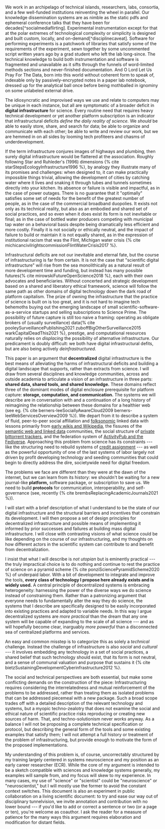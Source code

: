 We work in an archipelago of technical islands, researchers, labs, consortia, and a few well-funded institutions reinventing the wheel in parallel. Our knowledge dissemination systems are as nimble as the static pdfs and ephemeral conference talks that they have been for decades[^socialmediaflirting]. Experimental instrumentation except for that at the polar extremes of technological complexity or simplicity is designed and built custom, locally, and on-demand[^disciplinecaveat]. Software for performing experiments is a patchwork of libraries that satisfy some of the requirements of the experiment, sewn together by some uncommented script written years ago by a grad student who left the lab long-since. The technical knowledge to build both instrumentation and software is fragmented and unavailable as it sifts through the funnels of word-limited methods sections and never-finished documentation. And O Lord Let Us Pray For The Data, born into this world without coherent form to speak of, indexable only by passively-encrypted notes in a paper lab notebook, dressed up for the analytical ball once before being mothballed in ignominy on some unlabeled external drive. 

The idiosyncratic and improvised ways we use and relate to computers may be unique in each instance, but all are symptomatic of a broader deficit in **digital infrastructure** for science. Every routine need that requires heavy technical development or yet another platform subscription is an indicator that infrastructural deficits *define the daily reality of science.* We *should* be able to easily store, share, and search for data; be able to organize and communicate with each other; be able to write and review our work, but we are hemmed in on all sides by looming tech profiteers and chasms of underdevelopment.

If the term infrastructure conjures images of highways and plumbing, then surely digital infrastructure would be flattered at the association. Roughly following Star and Ruhleder's (1996) dimensions {% cite starStepsEcologyInfrastructure1996 %}, by analogy they illustrate many of its promises and challenges: when designed to, it can make practically impossible things trivial, allowing the development of cities by catching water where it lives and snaking it through tubes and tunnels sometimes directly into your kitchen. Its absence or failure is visible and impactful, as in the case of power outages. There is no guarantee that it "optimally" satisfies some set of needs for the benefit of the greatest number of people, as in the case of the commercial broadband duopolies. It exists not only as its technical reality, but also as an embodied and shared set of social practices, and so even when it does exist its form is not inevitable or final; as in the case of bottled water producers competing with municipal tap water on a behavioral basis despite being dramatically less efficient and more costly. Finally it is not socially or ethically neutral, and the impact of failure to build or maintain it is not equally shared, as in the expression of institutional racism that was the Flint, Michigan water crisis {% cite michicancivilrightscommissionFlintWaterCrisis2017 %}. 

Infrastructural deficits are not our inevitable and eternal fate, but the course of infrastructuring is far from certain. It is not the case that "scientific digital infrastructure" will rise from the sea monolithically as a natural result of more development time and funding, but instead has many possible futures{% cite mirowskiFutureOpenScience2018 %}, each with their own advocates and beneficiaries. Without concerted and strategic development based on a shared and liberatory ethical framework, science will follow the same path as other domains of digital technology down the dark road of platform capitalism. The prize of owning the infrastructure that the practice of science is built on is too great, and it is not hard to imagine tech behemoths buying out the emerging landscape of small scientific-software-as-a-service startups and selling subscriptions to Science Prime. The possibility of future capture is still too naive a framing: operating as obligate brokers of (usually surveillance) data{% cite pooleySurveillancePublishing2021 zuboffBigOtherSurveillance2015 warkCapitalDeadThis2021 %}, prestige, and computational resources naturally relies on *displacing* the possibility of alternative infrastructure. Our predicament is doubly difficult: we both have digital infrastructural defits, but are also being actively *deinfrastructured.*

This paper is an argument that **decentralized** digital infrastructure is the best means of alleviating the harms of infrastructural deficits and building a digital landscape that supports, rather than extracts from science. I will draw from several disciplines and knowledge communities, across and outside academia to articulate a vision of an infrastructure in three parts: **shared data, shared tools, and shared knowledge.** These domains reflect three of the dominant modes of digital enclosure prerequisite for platform capture: **storage, computation, and communication.** The systems we will describe are in conversation with and a continuation of a long history of reimagining the relationship between these domains for a healthier web (see eg. {% cite berners-leeSociallyAwareCloud2009 berners-leeWebServicesOverview2009 %}). We depart from it to describe a system of fluid, peer-to-peer social affiliation and [folksonomic](#federated-systems-of-language) linked data with lessons primarily from [early wikis and Wikipedia](#the-wiki-way), the fissures of the [semantic web and linked data](#neatness-vs-scruffiness) communities, the social structure of [private bittorrent trackers](#archives-need-communities), and the federation system of [ActivityPub and the Fediverse](#forums--feeds). Approaching this problem from science has its constraints --- like the structuring need to rebuild systems of [credit assignment](#credit-assignment) --- as well as the powerful opportunity of one of the last systems of labor largely not driven by profit developing technology and seeding communities that could begin to directly address the dire, societywide need for digital freedom.

The problems we face are different than they were at the dawn of the internet, but we can learn from its history: we shouldn't be waiting for a new journal-like **platform,** software package, or subscription to save us. We need to build **protocols** for communication, interoperability, and self-governance (see, recently {% cite brembsReplacingAcademicJournals2021 %}).

I will start with a brief description of what I understand to be the state of our digital infrastructure and the structural barriers and incentives that constrain its development. I will then propose a set of design principles for decentralized infrastructure and possible means of implementing it informed by prior successes and failures at building mass digital infrastructure. I will close with contrasting visions of what science could be like depending on the course of our infrastructuring, and my thoughts on how different actors in the scientific system can contribute to and benefit from decentralization.

I insist that what I will describe is *not utopian* but is eminently practical --- the truly impractical choice is to do nothing and continue to rest the practice of science on a pyramid scheme {% cite ponziSciencePyramidScheme2020 %} of underpaid labor. With a bit of development to integrate and improve the tools, **every class of technology I propose here already exists and is widely used.** A central principle of decentralized systems is embracing heterogeneity: harnessing the power of the diverse ways we do science instead of constraining them. Rather than a patronizing argument that everyone needs to fundamentally alter the way they do science, the systems that I describe are specifically designed to be easily incorporated into existing practices and adapted to variable needs. In this way I argue decentralized systems are *more practical* than the dream that any one system will be capable of expanding to the scale of all science --- and as will hopefully become clear, inarguably *more powerful* than a disconnected sea of centralized platforms and services.

An easy and common misstep is to categorize this as solely a *technical* challenge. Instead the challenge of infrastructure is also *social* and *cultural* --- it involves embedding any technology in a set of social practices, a shared belief that such technology should exist, that its form is not neutral, and a sense of communal valuation and purpose that sustains it {% cite bietzSustainingDevelopmentCyberinfrastructure2012 %}.

The social and technical perspectives are both essential, but make some conflicting demands on the construction of the piece: Infrastructuring requires considering the interrelatedness and mutual reinforcement of the problems to be addressed, rather than treating them as isolated problems that can be addressed piecemeal with a new package. Such a broad scope trades off with a detailed description of the relevant technology and systems, but a myopic techno-zealotry that does not examine the social and ethical nature of scientific practice risks reproducing or creating new sources of harm. That, and techno-solutionism never *works* anyway. As a balance I will not be proposing a complete technical specification or protocol, but describing the general form of the tools and some existing examples that satisfy them; I will not attempt a full history or treatment of the problem of infrastructuring, but provide enough to motivate the form of the proposed implementations. 

My understanding of this problem is, of course, uncorrectably structured by my training largely centered in systems neuroscience and my position as an early career researcher (ECR). While the core of my argument is intended to be a sketch compatible with sciences and knowledge systems generally, my examples will sample from, and my focus will skew to my experience. In many cases, my use of "science" or "scientist" could be "neuroscience" or "neuroscientist," but I will mostly use the former to avoid the constant context switches. This document is also an experiment in public collaboration on a living scientific document: to try and ease our way out of disciplinary tunnelvision, we invite annotation and contribution with no lower bound --- if you'd like to add or correct a sentence or two (or a page or ten), you're welcome as coauthor. I ask the reader for a measure of patience for the many ways this argument requires elaboration and modification for distant fields.